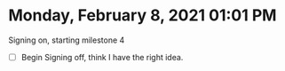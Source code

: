# Monday, February  8, 2021 01:01 PM
Signing on, starting milestone 4
- [ ] Begin
Signing off, think I have the right idea. 